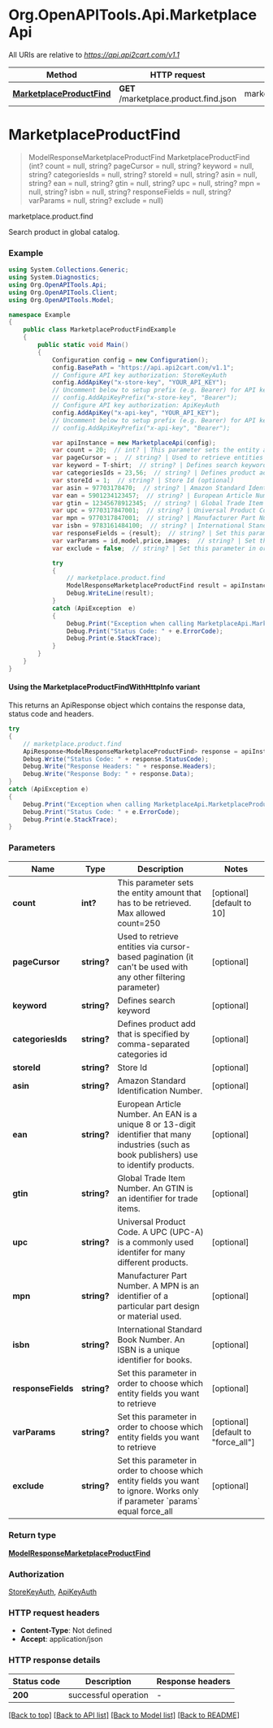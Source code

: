 # Org.OpenAPITools.Api.MarketplaceApi

All URIs are relative to *https://api.api2cart.com/v1.1*

| Method | HTTP request | Description |
|--------|--------------|-------------|
| [**MarketplaceProductFind**](MarketplaceApi.md#marketplaceproductfind) | **GET** /marketplace.product.find.json | marketplace.product.find |

<a id="marketplaceproductfind"></a>
# **MarketplaceProductFind**
> ModelResponseMarketplaceProductFind MarketplaceProductFind (int? count = null, string? pageCursor = null, string? keyword = null, string? categoriesIds = null, string? storeId = null, string? asin = null, string? ean = null, string? gtin = null, string? upc = null, string? mpn = null, string? isbn = null, string? responseFields = null, string? varParams = null, string? exclude = null)

marketplace.product.find

Search product in global catalog.

### Example
```csharp
using System.Collections.Generic;
using System.Diagnostics;
using Org.OpenAPITools.Api;
using Org.OpenAPITools.Client;
using Org.OpenAPITools.Model;

namespace Example
{
    public class MarketplaceProductFindExample
    {
        public static void Main()
        {
            Configuration config = new Configuration();
            config.BasePath = "https://api.api2cart.com/v1.1";
            // Configure API key authorization: StoreKeyAuth
            config.AddApiKey("x-store-key", "YOUR_API_KEY");
            // Uncomment below to setup prefix (e.g. Bearer) for API key, if needed
            // config.AddApiKeyPrefix("x-store-key", "Bearer");
            // Configure API key authorization: ApiKeyAuth
            config.AddApiKey("x-api-key", "YOUR_API_KEY");
            // Uncomment below to setup prefix (e.g. Bearer) for API key, if needed
            // config.AddApiKeyPrefix("x-api-key", "Bearer");

            var apiInstance = new MarketplaceApi(config);
            var count = 20;  // int? | This parameter sets the entity amount that has to be retrieved. Max allowed count=250 (optional)  (default to 10)
            var pageCursor = ;  // string? | Used to retrieve entities via cursor-based pagination (it can't be used with any other filtering parameter) (optional) 
            var keyword = T-shirt;  // string? | Defines search keyword (optional) 
            var categoriesIds = 23,56;  // string? | Defines product add that is specified by comma-separated categories id (optional) 
            var storeId = 1;  // string? | Store Id (optional) 
            var asin = 97703178470;  // string? | Amazon Standard Identification Number. (optional) 
            var ean = 5901234123457;  // string? | European Article Number. An EAN is a unique 8 or 13-digit identifier that many industries (such as book publishers) use to identify products. (optional) 
            var gtin = 12345678912345;  // string? | Global Trade Item Number. An GTIN is an identifier for trade items. (optional) 
            var upc = 9770317847001;  // string? | Universal Product Code. A UPC (UPC-A) is a commonly used identifer for many different products. (optional) 
            var mpn = 9770317847001;  // string? | Manufacturer Part Number. A MPN is an identifier of a particular part design or material used. (optional) 
            var isbn = 9783161484100;  // string? | International Standard Book Number. An ISBN is a unique identifier for books. (optional) 
            var responseFields = {result};  // string? | Set this parameter in order to choose which entity fields you want to retrieve (optional) 
            var varParams = id,model,price,images;  // string? | Set this parameter in order to choose which entity fields you want to retrieve (optional)  (default to "force_all")
            var exclude = false;  // string? | Set this parameter in order to choose which entity fields you want to ignore. Works only if parameter `params` equal force_all (optional) 

            try
            {
                // marketplace.product.find
                ModelResponseMarketplaceProductFind result = apiInstance.MarketplaceProductFind(count, pageCursor, keyword, categoriesIds, storeId, asin, ean, gtin, upc, mpn, isbn, responseFields, varParams, exclude);
                Debug.WriteLine(result);
            }
            catch (ApiException  e)
            {
                Debug.Print("Exception when calling MarketplaceApi.MarketplaceProductFind: " + e.Message);
                Debug.Print("Status Code: " + e.ErrorCode);
                Debug.Print(e.StackTrace);
            }
        }
    }
}
```

#### Using the MarketplaceProductFindWithHttpInfo variant
This returns an ApiResponse object which contains the response data, status code and headers.

```csharp
try
{
    // marketplace.product.find
    ApiResponse<ModelResponseMarketplaceProductFind> response = apiInstance.MarketplaceProductFindWithHttpInfo(count, pageCursor, keyword, categoriesIds, storeId, asin, ean, gtin, upc, mpn, isbn, responseFields, varParams, exclude);
    Debug.Write("Status Code: " + response.StatusCode);
    Debug.Write("Response Headers: " + response.Headers);
    Debug.Write("Response Body: " + response.Data);
}
catch (ApiException e)
{
    Debug.Print("Exception when calling MarketplaceApi.MarketplaceProductFindWithHttpInfo: " + e.Message);
    Debug.Print("Status Code: " + e.ErrorCode);
    Debug.Print(e.StackTrace);
}
```

### Parameters

| Name | Type | Description | Notes |
|------|------|-------------|-------|
| **count** | **int?** | This parameter sets the entity amount that has to be retrieved. Max allowed count&#x3D;250 | [optional] [default to 10] |
| **pageCursor** | **string?** | Used to retrieve entities via cursor-based pagination (it can&#39;t be used with any other filtering parameter) | [optional]  |
| **keyword** | **string?** | Defines search keyword | [optional]  |
| **categoriesIds** | **string?** | Defines product add that is specified by comma-separated categories id | [optional]  |
| **storeId** | **string?** | Store Id | [optional]  |
| **asin** | **string?** | Amazon Standard Identification Number. | [optional]  |
| **ean** | **string?** | European Article Number. An EAN is a unique 8 or 13-digit identifier that many industries (such as book publishers) use to identify products. | [optional]  |
| **gtin** | **string?** | Global Trade Item Number. An GTIN is an identifier for trade items. | [optional]  |
| **upc** | **string?** | Universal Product Code. A UPC (UPC-A) is a commonly used identifer for many different products. | [optional]  |
| **mpn** | **string?** | Manufacturer Part Number. A MPN is an identifier of a particular part design or material used. | [optional]  |
| **isbn** | **string?** | International Standard Book Number. An ISBN is a unique identifier for books. | [optional]  |
| **responseFields** | **string?** | Set this parameter in order to choose which entity fields you want to retrieve | [optional]  |
| **varParams** | **string?** | Set this parameter in order to choose which entity fields you want to retrieve | [optional] [default to &quot;force_all&quot;] |
| **exclude** | **string?** | Set this parameter in order to choose which entity fields you want to ignore. Works only if parameter &#x60;params&#x60; equal force_all | [optional]  |

### Return type

[**ModelResponseMarketplaceProductFind**](ModelResponseMarketplaceProductFind.md)

### Authorization

[StoreKeyAuth](../README.md#StoreKeyAuth), [ApiKeyAuth](../README.md#ApiKeyAuth)

### HTTP request headers

 - **Content-Type**: Not defined
 - **Accept**: application/json


### HTTP response details
| Status code | Description | Response headers |
|-------------|-------------|------------------|
| **200** | successful operation |  -  |

[[Back to top]](#) [[Back to API list]](../README.md#documentation-for-api-endpoints) [[Back to Model list]](../README.md#documentation-for-models) [[Back to README]](../README.md)

